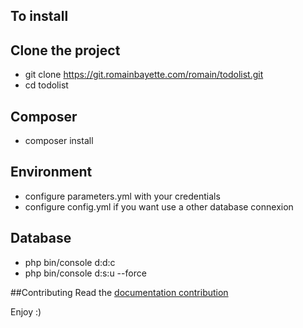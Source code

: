 To install
--------------

## Clone the project
- git clone https://git.romainbayette.com/romain/todolist.git
- cd todolist

## Composer
- composer install


## Environment
- configure parameters.yml with your credentials 
- configure config.yml if you want use a other database connexion


## Database
- php bin/console d:d:c
- php bin/console d:s:u --force

##Contributing
Read the <a href="https://git.romainbayette.com/romain/todolist/blob/development/contributing.md" title="link to doc">documentation contribution</a>
 

Enjoy :)
